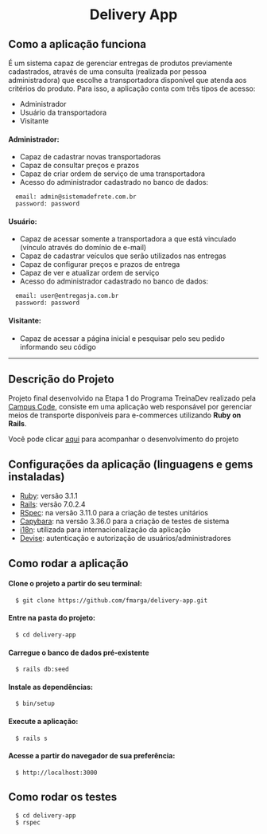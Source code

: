 <h1 align="center">Delivery App</h1>

## Como a aplicação funciona

É um sistema capaz de gerenciar entregas de produtos previamente cadastrados, através de uma consulta (realizada por pessoa administradora) que escolhe a transportadora disponível que atenda aos critérios do produto. Para isso, a aplicação conta com três tipos de acesso:

- Administrador
- Usuário da transportadora
- Visitante

#### Administrador:

- Capaz de cadastrar novas transportadoras
- Capaz de consultar preços e prazos
- Capaz de criar ordem de serviço de uma transportadora
- Acesso do administrador cadastrado no banco de dados:

```
  email: admin@sistemadefrete.com.br
  password: password
```

#### Usuário:

- Capaz de acessar somente a transportadora a que está vinculado (vínculo através do domínio de e-mail)
- Capaz de cadastrar veículos que serão utilizados nas entregas
- Capaz de configurar preços e prazos de entrega
- Capaz de ver e atualizar ordem de serviço
- Acesso do administrador cadastrado no banco de dados:

```
  email: user@entregasja.com.br
  password: password
```

#### Visitante:

- Capaz de acessar a página inicial e pesquisar pelo seu pedido informando seu código

---

## Descrição do Projeto

Projeto final desenvolvido na Etapa 1 do Programa TreinaDev realizado pela [Campus Code](https://www.campuscode.com.br/), consiste em uma aplicação web responsável por gerenciar meios de transporte disponíveis para e-commerces utilizando <strong>Ruby on Rails</strong>.

Você pode clicar [aqui](https://github.com/users/fmarga/projects/1) para acompanhar o desenvolvimento do projeto

## Configurações da aplicação (linguagens e gems instaladas)

- [Ruby](https://www.ruby-lang.org/pt/): versão 3.1.1
- [Rails](https://rubyonrails.org/): versão 7.0.2.4
- [RSpec](https://github.com/rspec/rspec-rails): na versão 3.11.0 para a criação de testes unitários
- [Capybara](https://github.com/teamcapybara/capybara): na versão 3.36.0 para a criação de testes de sistema
- [i18n](https://guides.rubyonrails.org/i18n.html): utilizada para internacionalização da aplicação
- [Devise](https://github.com/heartcombo/devise): autenticação e autorização de usuários/administradores

## Como rodar a aplicação

#### Clone o projeto a partir do seu terminal:

```
  $ git clone https://github.com/fmarga/delivery-app.git
```

#### Entre na pasta do projeto:

```
  $ cd delivery-app
```

#### Carregue o banco de dados pré-existente

```
  $ rails db:seed
```

#### Instale as dependências:

```
  $ bin/setup
```

#### Execute a aplicação:

```
  $ rails s
```

#### Acesse a partir do navegador de sua preferência:

```
  $ http://localhost:3000
```

## Como rodar os testes

```
  $ cd delivery-app
  $ rspec
```
